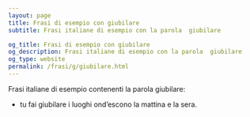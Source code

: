 ```yaml
---
layout: page
title: Frasi di esempio con giubilare 
subtitle: Frasi italiane di esempio con la parola  giubilare

og_title: Frasi di esempio con giubilare 
og_description: Frasi italiane di esempio con la parola  giubilare
og_type: website
permalink: /frasi/g/giubilare.html
---
```


Frasi italiane di esempio contenenti la parola giubilare:


- tu fai giubilare i luoghi ond’escono la mattina e la sera.
